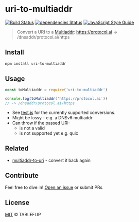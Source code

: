 # uri-to-multiaddr

[![Build Status](https://travis-ci.org/tableflip/uri-to-multiaddr.svg?branch=master)](https://travis-ci.org/tableflip/uri-to-multiaddr) [![dependencies Status](https://david-dm.org/tableflip/uri-to-multiaddr/status.svg)](https://david-dm.org/tableflip/uri-to-multiaddr) [![JavaScript Style Guide](https://img.shields.io/badge/code_style-standard-brightgreen.svg)](https://standardjs.com)

> Convert a URI to a [Multiaddr](https://multiformats.io/multiaddr/): https://protocol.ai -> /dnsaddr/protocol.ai/https

## Install

```sh
npm install uri-to-multiaddr
```

## Usage

```js
const toMultiaddr = require('uri-to-multiaddr')

console.log(toMultiaddr('https://protocol.ai'))
// -> /dnsaddr/protocol.ai/https
```

* See [test.js](./test.js) for the currently supported conversions.
* Might be lossy - e.g. a DNSv6 multiaddr
* Can throw if the passed URI:
    * is not a valid
    * is not supported yet e.g. quic

## Related

- [multiaddr-to-uri](https://github.com/tableflip/multiaddr-to-uri) - convert it back again

## Contribute

Feel free to dive in! [Open an issue](https://github.com/tableflip/uri-to-multiaddr/issues/new) or submit PRs.

## License

[MIT](LICENSE) © TABLEFLIP